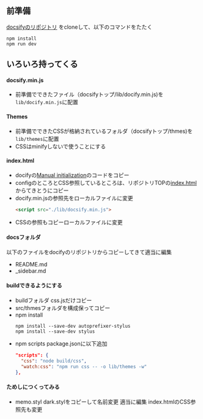 ## 前準備

[docsifyのリポジトリ](https://github.com/docsifyjs/docsify) をcloneして、以下のコマンドをたたく
```
npm install
npm run dev
```

## いろいろ持ってくる

#### docsify.min.js
- 前準備でできたファイル（docsifyトップ/lib/docify.min.js)を`lib/docify.min.js`に配置

#### Themes
- 前準備でできたCSSが格納されているフォルダ（docsifyトップ/thmes)を`lib/themes`に配置
- CSSはminifyしないで使うことにする

#### index.html
- docifyの[Manual initialization](https://docsify.js.org/#/quickstart?id=manual-initialization)のコードをコピー
- configのところとCSS参照しているところは、リポジトリTOPの[index.html](https://github.com/docsifyjs/docsify/blob/develop/index.html)からてきとうにコピー
- docify.min.jsの参照先をローカルファイルに変更
  ```html
  <script src="./lib/docsify.min.js">
  ```
- CSSの参照もコピーローカルファイルに変更

#### docsフォルダ
以下のファイルをdocifyのリポジトリからコピーしてきて適当に編集
- README.md
- _sidebar.md

#### buildできるようにする
- buildフォルダ
  css.jsだけコピー
- src/thmesフォルダを構成保ってコピー
- npm install
  ```
  npm install --save-dev autoprefixer-stylus
  npm install --save-dev stylus
  ```
- npm scripts
  package.jsonに以下追加
  ```json
  "scripts": {
    "css": "node build/css",
    "watch:css": "npm run css -- -o lib/themes -w"
  },
  ```

#### ためしにつくってみる
- memo.styl
 dark.stylをコピーして名前変更
 適当に編集
 index.htmlのCSS参照先も変更